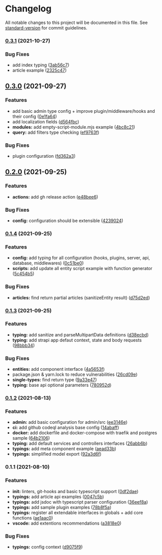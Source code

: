 # Changelog

All notable changes to this project will be documented in this file. See [standard-version](https://github.com/conventional-changelog/standard-version) for commit guidelines.

### [0.3.1](https://github.com/digisquad-io/strapi-supercharged/compare/v0.3.0...v0.3.1) (2021-10-27)


### Bug Fixes

* add index typing ([3ab56c7](https://github.com/digisquad-io/strapi-supercharged/commit/3ab56c77136c2a70a3b641166a4836af6a208506))
* article example ([2325c47](https://github.com/digisquad-io/strapi-supercharged/commit/2325c47d82be4f2c6558b9e706abd7adf8487599))

## [0.3.0](https://github.com/digisquad-io/strapi-supercharged-template/compare/v0.2.0...v0.3.0) (2021-09-27)


### Features

* add basic admin type config + improve plugin/middleware/hooks and their config ([0e1fa64](https://github.com/digisquad-io/strapi-supercharged-template/commit/0e1fa64d4809f2cba8cc320a1d70d342e2852704))
* add localization fields ([d564fbc](https://github.com/digisquad-io/strapi-supercharged-template/commit/d564fbcbd9983d4f71ebaf9e05b093236d06c002))
* **modules:** add empty-script-module.mjs example ([4bc8c21](https://github.com/digisquad-io/strapi-supercharged-template/commit/4bc8c212b7484fd451b8303469d404cfe4bff67c))
* **query:** add filters type checking ([ef9763f](https://github.com/digisquad-io/strapi-supercharged-template/commit/ef9763f4772740c7f5677648b3fe17085125f581))


### Bug Fixes

* plugin configuration ([fd362a3](https://github.com/digisquad-io/strapi-supercharged-template/commit/fd362a33e590d3a2bd9cdab4e6d79e26d166d170))

## [0.2.0](https://github.com/digisquad-io/strapi-supercharged-template/compare/v0.1.4...v0.2.0) (2021-09-25)


### Features

* **actions:** add gh release action ([e48bee6](https://github.com/digisquad-io/strapi-supercharged-template/commit/e48bee6bdeb7f58c467cba13f23d0e90ffb6a082))


### Bug Fixes

* **config:** configuration should be extensible ([4239024](https://github.com/digisquad-io/strapi-supercharged-template/commit/423902485ec43a5ea48bf93693ee85dd4801ec84))

### [0.1.4](https://github.com/digisquad-io/strapi-supercharged-template/compare/v0.1.3...v0.1.4) (2021-09-25)


### Features

* **config:** add typing for all configuration (hooks, plugins, server, api, database, middlewares) ([0c51be0](https://github.com/digisquad-io/strapi-supercharged-template/commit/0c51be0d50c30735657966a09e4eef4b3481a31e))
* **scripts:** add update all entity script example with function generator ([5c454b5](https://github.com/digisquad-io/strapi-supercharged-template/commit/5c454b581ced85f70d9e897a98f68ff6f3a49a0e))


### Bug Fixes

* **articles:** find return partial articles (sanitizeEntity result) ([d75d2ed](https://github.com/digisquad-io/strapi-supercharged-template/commit/d75d2ed431a5e89d75404d37f7f406b07b56f006))

### [0.1.3](https://github.com/digisquad-io/strapi-supercharged-template/compare/v0.1.2...v0.1.3) (2021-09-25)


### Features

* **typing:** add sanitize and parseMultipartData definitions ([d38ecbd](https://github.com/digisquad-io/strapi-supercharged-template/commit/d38ecbdb6fe2e55f9a6b98f5a97f6e3edef8f16e))
* **typing:** add strapi app defaut context, state and body requests ([98bbb34](https://github.com/digisquad-io/strapi-supercharged-template/commit/98bbb340f5c887808e4dac30c44ed63d48b0dceb))


### Bug Fixes

* **entities:** add component interface ([4a5653f](https://github.com/digisquad-io/strapi-supercharged-template/commit/4a5653f42c1700e9adf03467f6382789a6a33edc))
* package.json & yarn.lock to reduce vulnerabilities ([26cd09e](https://github.com/digisquad-io/strapi-supercharged-template/commit/26cd09ef642d073706d06fa6d62f9e2898bf6189))
* **single-types:** find return type ([9a33e47](https://github.com/digisquad-io/strapi-supercharged-template/commit/9a33e473546e23e266eb439006622a2b20af8e86))
* **typing:** base api optional parameters ([780952d](https://github.com/digisquad-io/strapi-supercharged-template/commit/780952de7b3b4c4857f6e5e84bf28693ad641dba))

### [0.1.2](https://github.com/digisquad-io/strapi-supercharged-template/compare/v0.1.1...v0.1.2) (2021-08-13)


### Features

* **admin:** add basic configuration for admin/src ([ee3146e](https://github.com/digisquad-io/strapi-supercharged-template/commit/ee3146ed7e7dd7518c19f29f1ef5c43c74e26bb1))
* **ci:** add github codeql analysis base config ([14abaff](https://github.com/digisquad-io/strapi-supercharged-template/commit/14abaff5e77ce51fbe7a6d5ad54865199739563f))
* **docker:** add dockerfile and docker-compose with traefik and postgres sample ([64b2106](https://github.com/digisquad-io/strapi-supercharged-template/commit/64b21067e34d0f36f2ce60fcdb23f9f686fe2cc3))
* **typing:** add default services and controllers interfaces ([26abb6b](https://github.com/digisquad-io/strapi-supercharged-template/commit/26abb6b769f439a81f8c6a8e0e1634cf970ce6fe))
* **typings:** add meta component example ([aead33b](https://github.com/digisquad-io/strapi-supercharged-template/commit/aead33b232fa1379be6458d449eeb1383b024b3e))
* **typings:** simplified model export ([92a3d6f](https://github.com/digisquad-io/strapi-supercharged-template/commit/92a3d6ffa0fbb761f5c0682d9f22d46b456c2a44))

### 0.1.1 (2021-08-10)


### Features

* **init:** linters, git-hooks and basic typescript support ([0df2dae](https://github.com/digisquad-io/strapi-supercharged-template/commit/0df2dae22cf24aebf3c4e5d1c46230e9ea6b035d))
* **typings:** add article api examples ([0047c5b](https://github.com/digisquad-io/strapi-supercharged-template/commit/0047c5b4e72c47e312fa8b6f1c5c8f762a0b9b64))
* **typings:** add jsdoc with typescript parser configuration ([36eef8a](https://github.com/digisquad-io/strapi-supercharged-template/commit/36eef8a9e1a99b6f6076bfe056ba244befdf1088))
* **typings:** add sample plugin examples ([78b8f5a](https://github.com/digisquad-io/strapi-supercharged-template/commit/78b8f5a3d2f28641aa81ccf2bc522c7ce8372375))
* **typings:** register all extendable interfaces in globals + add core functions ([ae1aac0](https://github.com/digisquad-io/strapi-supercharged-template/commit/ae1aac0f7144e4d9765e08ade1afef5938c2d3d9))
* **vscode:** add extentions recommendations ([a3818e0](https://github.com/digisquad-io/strapi-supercharged-template/commit/a3818e0bf843fec90a4bdc4d2c5df574a432dcc4))


### Bug Fixes

* **typings:** config context ([d9075f9](https://github.com/digisquad-io/strapi-supercharged-template/commit/d9075f9899b513de6097f6a72d4c90a55ec9a893))

